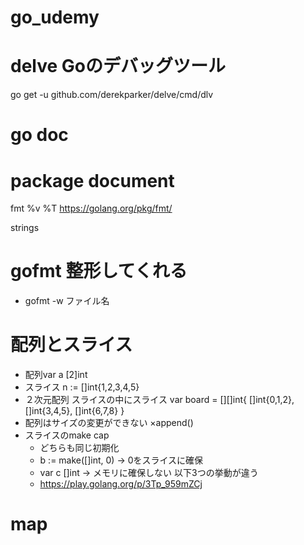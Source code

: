 # go_udemy

# delve Goのデバッグツール
go get -u github.com/derekparker/delve/cmd/dlv

# go doc 

# package document
fmt
%v %T
https://golang.org/pkg/fmt/

strings

# gofmt 整形してくれる
- gofmt -w ファイル名

# 配列とスライス　
- 配列var a [2]int
- スライス n := []int{1,2,3,4,5}
- ２次元配列 スライスの中にスライス
    var board = [][]int{
        []int{0,1,2},
        []int{3,4,5},
        []int{6,7,8}
    }
- 配列はサイズの変更ができない ×append()
- スライスのmake cap
    - どちらも同じ初期化
    - b := make([]int, 0) → 0をスライスに確保
    - var c []int → メモリに確保しない
    以下3つの挙動が違う
    - https://play.golang.org/p/3Tp_959mZCj 

# map